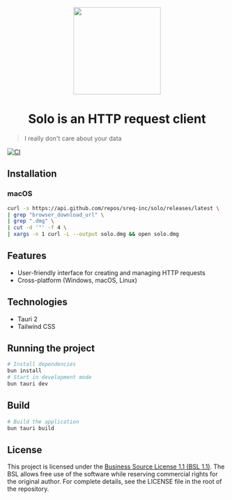 <div align="center">
  <img src="https://res.cloudinary.com/dje6m1lab/image/upload/v1745970240/solo_vdht4s.webp" height="200" width="200"/>
  <h1>Solo is an HTTP request client</h1>
</div>

> I really don't care about your data

[![CI](https://github.com/sreq-inc/Solo/actions/workflows/ci.yml/badge.svg)](https://github.com/sreq-inc/Solo/actions/workflows/ci.yml)

## Installation

### macOS

```bash
curl -s https://api.github.com/repos/sreq-inc/solo/releases/latest \
| grep "browser_download_url" \
| grep ".dmg" \
| cut -d '"' -f 4 \
| xargs -n 1 curl -L --output solo.dmg && open solo.dmg
```

## Features

- User-friendly interface for creating and managing HTTP requests
- Cross-platform (Windows, macOS, Linux)

## Technologies

- Tauri 2
- Tailwind CSS

## Running the project

```bash
# Install dependencies
bun install
# Start in development mode
bun tauri dev
```

## Build

```bash
# Build the application
bun tauri build
```

## License

This project is licensed under the [Business Source License 1.1 (BSL 1.1)](https://mariadb.com/bsl11/).
The BSL allows free use of the software while reserving commercial rights for the original author. For complete details, see the LICENSE file in the root of the repository.
